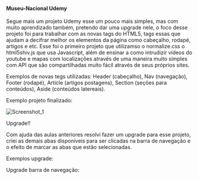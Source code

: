 #### Museu-Nacional Udemy ####

Segue mais um projeto Udemy esse um pouco mais simples, mas com muito aprendizado também, pretendo dar uma upgrade nele,
o foco desse projeto foi para trabalhar com as novas tags do HTML5, tags essas que ajudam a decifrar melhor os elementos 
da página como cabeçalho, rodapé, artigos e etc.
Esse foi o primeiro projeto que utilizamso o normalize.css o html5shiv.js que usa Javascript, além de ensinar a como 
intrudizir vídeos do youtube e mapas com localizações através de uma maneira muito simples com API que são compartilhadas
muito fácil através de seus próprios sites.

Exemplos de novas tegs utilizadas: Header (cabeçalho), Nav (navegação), Footer (rodapé), Article (artigos postagens), Section 
(seções para conteúdos), Aside (conteúdos latereais).

Exemplo projeto finalizado:

![Screenshot_1](https://user-images.githubusercontent.com/89278014/200187908-0168fa93-6eee-40e9-a939-4cee5051287c.png)

Upgrade!!

Com ajuda das aulas anteriores resolvi fazer um upgrade para esse projeto, criei as demais abas disponíveis para ser clicadas
na barra de navegação e o efeito de marcar as abas que estão selecionadas.

Exemplos upgrade:



Upgrade barra de navegação:

